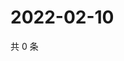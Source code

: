 # 2022-02-10

共 0 条

<!-- BEGIN WEIBO -->
<!-- 最后更新时间 Thu Feb 10 2022 22:10:52 GMT+0800 (China Standard Time) -->

<!-- END WEIBO -->
